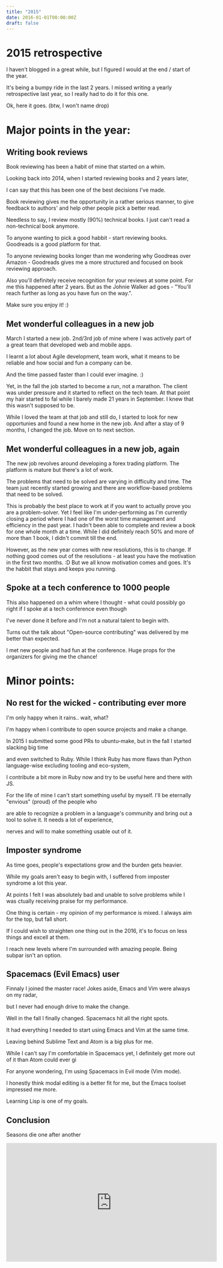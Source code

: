 ```yaml
---
title: "2015"
date: 2016-01-01T00:00:00Z
draft: false
---
```


# 2015 retrospective

I haven't blogged in a great while, but I figured I would at the end / start of the year.

It's being a bumpy ride in the last 2 years. I missed writing a yearly retrospective last year, so I really had to do it for this one.


Ok, here it goes. (btw, I won't name drop)

# Major points in the year:

## Writing book reviews

Book reviewing has been a habit of mine that started on a whim.

Looking back into 2014, when I started reviewing books and 2 years later,

I can say that this has been one of the best decisions I've made.

Book reviewing gives me the opportunity in a rather serious manner, to give feedback to authors' and help other people pick a better read.

Needless to say, I review mostly (90%) technical books. I just can't read a non-technical book anymore.

To anyone wanting to pick a good habbit - start reviewing books. Goodreads is a good platform for that.

To anyone reviewing books longer than me wondering why Goodreas over Amazon - Goodreads gives me a more structured and focused on book reviewing approach.

Also you'll definitely receive recognition for your reviews at some point. For me this happened after 2 years. But as the Johnie Walker ad goes - "You'll reach further as long as you have fun on the way.".

Make sure you enjoy it! :)

## Met wonderful colleagues in a new job

March I started a new job. 2nd/3rd job of mine where I was actively part of a great team that developed web and mobile apps.

I learnt a lot about Agile development, team work, what it means to be reliable and how social and fun a company can be.

And the time passed faster than I could ever imagine. :)

Yet, in the fall the job started to become a run, not a marathon. The client was under pressure and it started to reflect
on the tech team. At that point my hair started to fal while I barely made 21 years in September. I knew that this wasn't supposed to be.

While I loved the team at that job and still do, I started to look for new opportunies and found a new home in the new job.
And after a stay of 9 months, I changed the job. Move on to next section.

## Met wonderful colleagues in a new job, again

The new job revolves around developing a forex trading platform. The platform is mature but there's a lot of work.

The problems that need to be solved are varying in difficulty and time. The team just recently started growing and there are workflow-based problems that need to be solved.

This is probably the best place to work at if you want to actually prove you are a problem-solver. Yet I feel like I'm under-performing
as I'm currently closing a period where I had one of the worst time management and efficiency in the past year. I hadn't been able to complete and review
a book for one whole month at a time. While I did definitely reach 50% and more of more than 1 book, I didn't commit till the end.

However, as the new year comes with new resolutions, this is to change. If nothing good comes out of the resolutions - at least you have the motivation in
the first two months. :D But we all know motivation comes and goes. It's the habbit that stays and keeps you running.

## Spoke at a tech conference to 1000 people

This also happened on a whim where I thought - what could possibly go right if I spoke at a tech conference even though

I've never done it before and I'm not a natural talent to begin with.

Turns out the talk about "Open-source contributing" was delivered by me better than expected.

I met new people and had fun at the conference. Huge props for the organizers for giving me the chance!

# Minor points:

## No rest for the wicked - contributing ever more

I'm only happy when it rains.. wait, what?

I'm happy when I contribute to open source projects and make a change.

In 2015 I submitted some good PRs to ubuntu-make, but in the fall I started slacking big time

and even switched to Ruby. While I think Ruby has more flaws than Python language-wise excluding tooling and eco-system,

I contribute a bit more in Ruby now and try to be useful here and there with JS.

For the life of mine I can't start something useful by myself. I'll be eternally "envious" (proud) of the people who

are able to recognize a problem in a language's community and bring out a tool to solve it. It needs a lot of experience,

nerves and will to make something usable out of it.


## Imposter syndrome

As time goes, people's expectations grow and the burden gets heavier.

While my goals aren't easy to begin with, I suffered from imposter syndrome a lot this year.

At points I felt I was absolutely bad and unable to solve problems while I was ctually receiving praise for my performance.

One thing is certain - my opinion of my performance is mixed. I always aim for the top, but fall short.

If I could wish to straighten one thing out in the 2016, it's to focus on less things and excell at them.

I reach new levels where I'm surrounded with amazing people. Being subpar isn't an option.

## Spacemacs (Evil Emacs) user

Finnaly I joined the master race! Jokes aside, Emacs and Vim were always on my radar,

but I never had enough drive to make the change.

Well in the fall I finally changed. Spacemacs hit all the right spots.

It had everything I needed to start using Emacs and Vim at the same time.

Leaving behind Sublime Text and Atom is a big plus for me.

While I can't say I'm comfortable in Spacemacs yet, I definitely get more out of it than Atom could ever gi

For anyone wondering, I'm using Spacemacs in Evil mode (Vim mode).

I honestly think modal editing is a better fit for me, but the Emacs toolset impressed me more.

Learning Lisp is one of my goals.



## Conclusion

Seasons die one after another

<iframe width="560" height="315" src="https://www.youtube.com/embed/wtJcLWeY114" frameborder="0" allowfullscreen></iframe>